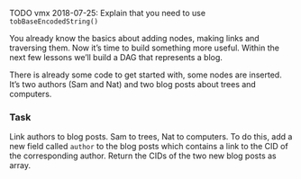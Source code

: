 TODO vmx 2018-07-25: Explain that you need to use `tobBaseEncodedString()`

You already know the basics about adding nodes, making links and traversing them. Now it’s time to build something more useful. Within the next few lessons we’ll build a DAG that represents a blog.

There is already some code to get started with, some nodes are inserted. It’s two authors (Sam and Nat) and two blog posts about trees and computers.

### Task

Link authors to blog posts. Sam to trees, Nat to computers. To do this, add a new field called `author` to the blog posts which contains a link to the CID of the corresponding author. Return the CIDs of the two new blog posts as array.

